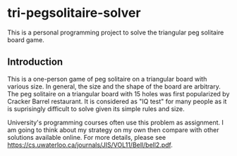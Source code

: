 # tri-pegsolitaire-solver
This is a personal programming project to solve the triangular peg solitaire board game.

## Introduction
This is a one-person game of peg solitaire on a triangular board with various size. In general, the size and the shape of the board are arbitrary. The peg solitaire on a triangular board with 15 holes was first popularized by Cracker Barrel restaurant. It is considered as "IQ test" for many people as it is suprisingly difficult to solve given its simple rules and size.

University's programming courses often use this problem as assignment. I am going to think about my strategy on my own then compare with other solutions available online. For more details, please see https://cs.uwaterloo.ca/journals/JIS/VOL11/Bell/bell2.pdf. 
